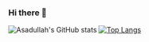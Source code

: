 ### Hi there 👋


![Asadullah's GitHub stats](https://github-readme-stats.vercel.app/api?username=asadullahpranto&show_icons=true&theme=tokyonight)
[![Top Langs](https://github-readme-stats.vercel.app/api/top-langs/?username=asadullahpranto&layout=tokyonight)](https://github.com/asadullahpranto/github-readme-stats)




<!--
**asadullahpranto/asadullahpranto** is a ✨ _special_ ✨ repository because its `README.md` (this file) appears on your GitHub profile.

Here are some ideas to get you started:

- 🔭 I’m currently working on ...
- 🌱 I’m currently learning ...
- 👯 I’m looking to collaborate on ...
- 🤔 I’m looking for help with ...
- 💬 Ask me about ...
- 📫 How to reach me: ...
- 😄 Pronouns: ...
- ⚡ Fun fact: ...
-->
